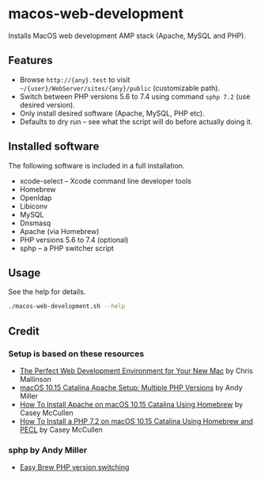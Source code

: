 # macos-web-development

Installs MacOS web development AMP stack (Apache, MySQL and PHP).


## Features

- Browse `http://{any}.test` to visit `~/{user}/WebServer/sites/{any}/public` (customizable path).
- Switch between PHP versions 5.6 to 7.4 using command `sphp 7.2` (use desired version).
- Only install desired software (Apache, MySQL, PHP etc).
- Defaults to dry run – see what the script will do before actually doing it.


## Installed software

The following software is included in a full installation.

- xcode-select – Xcode command line developer tools
- Homebrew
- Openldap
- Libiconv
- MySQL
- Dnsmasq
- Apache (via Homebrew)
- PHP versions 5.6 to 7.4 (optional)
- sphp – a PHP switcher script


## Usage

See the help for details.

```bash
./macos-web-development.sh --help
```


## Credit

### Setup is based on these resources

- [The Perfect Web Development Environment for Your New Mac](https://mallinson.ca/posts/5/the-perfect-web-development-environment-for-your-new-mac) by Chris Mallinson
- [macOS 10.15 Catalina Apache Setup: Multiple PHP Versions](https://getgrav.org/blog/macos-catalina-apache-multiple-php-versions) by Andy Miller
- [How To Install Apache on macOS 10.15 Catalina Using Homebrew](https://medium.com/better-programming/how-to-install-apache-on-macos-10-15-catalina-using-homebrew-78373ad962eb) by Casey McCullen
- [How To Install a PHP 7.2 on macOS 10.15 Catalina Using Homebrew and PECL](https://medium.com/better-programming/how-to-install-a-php-7-2-on-macos-10-15-catalina-using-homebrew-and-pecl-ad5b6c9ffb17) by Casey McCullen

### sphp by Andy Miller

- [Easy Brew PHP version switching](https://gist.github.com/rhukster/f4c04f1bf59e0b74e335ee5d186a98e2)